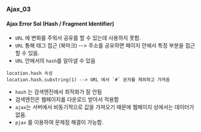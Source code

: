 ### Ajax_03

#### Ajax Error Sol (Hash / Fragment Identifier)
- `URL` 에 변화를 주워서 공유를 할 수 있는데 사용하지 못함.
- `URL` 통해 태그 접근 (북마크) --> 주소를 공유하면 페이지 안에서 특정 부분을 접근할 수 있음. 
- `URL` 안에서의 `hash`를 알아낼 수 있음
```
location.hash 속성
location.hash.substring(1) --> URL 에서 `#` 문자를 제외하고 가져옴
```
- `hash` 는 검색엔진에서 최적화가 잘 안됨
- 검색엔진은 웹페이지를 다운로드 받아서 적용함
- `ajax`는 서버에서 비동기적으로 값을 가져오기 때문에 웹페이지 상에서는 데이터가 없음.
- `pjax` 를 이용하여 문제점 해결이 가능함.